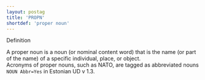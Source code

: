 ```yaml
---
layout: postag
title: 'PROPN'
shortdef: 'proper noun'
---
```

Definition

A proper noun is a noun (or nominal content word) that is the name (or part of the name) of a specific individual, place, or object.<br/>
Acronyms of proper nouns, such as NATO, are tagged as abbreviated nouns <code>NOUN Abbr=Yes</code> in Estonian UD v 1.3.

<!-- Interlanguage links updated Po lis 14 15:34:35 CET 2022 -->
